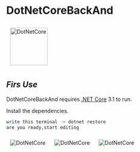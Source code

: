 # DotNetCoreBackAnd
<img style="margin: 10px" src="https://upload.wikimedia.org/wikipedia/commons/e/ee/.NET_Core_Logo.svg" alt="DotNetCore" height="100" /> 

## _Firs Use_

DotNetCoreBackAnd requires [.NET Core](https://dotnet.microsoft.com/download/dotnet/3.1) 3.1 to run.

Install the dependencies.

```sh
write this terminal -> dotnet restore
are you ready,start editing
```
<img style="margin: 10px" src="https://github.com/ExorTek/dot-net-core-back-end/blob/main/pic/ss1.png" alt="DotNetCore"/> 
<img style="margin: 10px" src="https://github.com/ExorTek/dot-net-core-back-end/blob/main/pic/ss2.png" alt="DotNetCore"/> 
<img style="margin: 10px" src="https://github.com/ExorTek/dot-net-core-back-end/blob/main/pic/ss3.png" alt="DotNetCore"/> 
